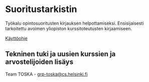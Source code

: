 # Suoritustarkistin
Työkalu opintosuoritusten kirjauksen helpottamiseksi. Ensisijaisesti tarkoitettu avoimen yliopiston kurssitoteutusten kirjaamiseen.

[Käyttöohje](kayttoohje.md)

## Tekninen tuki ja uusien kurssien ja arvostelijoiden lisäys
Team TOSKA - grp-toska@cs.helsinki.fi